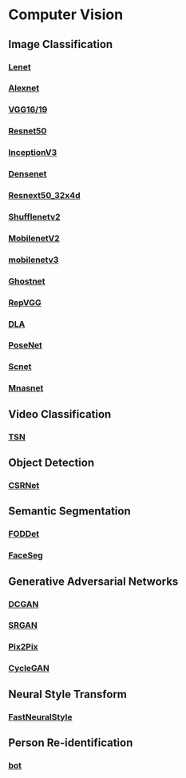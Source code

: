 # Computer Vision

## Image Classification
### [Lenet]()
### [Alexnet]()
### [VGG16/19]()
### [Resnet50]()
### [InceptionV3]()
### [Densenet]()
### [Resnext50_32x4d]()
### [Shufflenetv2]()
### [MobilenetV2]()
### [mobilenetv3]()
### [Ghostnet]()
### [RepVGG]()
### [DLA]()
### [PoseNet]()
### [Scnet]()
### [Mnasnet]()

## Video Classification
### [TSN]()

## Object Detection
### [CSRNet]()

## Semantic Segmentation
### [FODDet]()
### [FaceSeg]()

## Generative Adversarial Networks
### [DCGAN]()
### [SRGAN]()
### [Pix2Pix]()
### [CycleGAN]()

## Neural Style Transform
### [FastNeuralStyle]()

## Person Re-identification
### [bot]()
